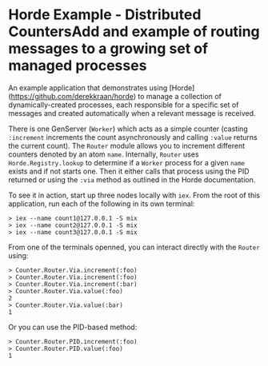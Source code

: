 # Horde Example - Distributed CountersAdd and example of routing messages to a growing set of managed processes

An example application that demonstrates using [Horde] (https://github.com/derekkraan/horde) to manage a collection of dynamically-created processes, each responsible for a specific set of messages and created automatically when a relevant message is received.

There is one GenServer (`Worker`) which acts as a simple counter (casting `:increment` increments the count asynchronously and calling `:value` returns the current count).  The `Router` module allows you to increment different counters denoted by an atom `name`.  Internally, `Router` uses `Horde.Registry.lookup` to determine if a `Worker` process for a given `name` exists and if not starts one.  Then it either calls that process using the PID returned or using the `:via` method as outlined in the Horde documentation.


To see it in action, start up three nodes locally with `iex`. From the root of this application, run each of the following in its own terminal:

```
> iex --name count1@127.0.0.1 -S mix
> iex --name count2@127.0.0.1 -S mix
> iex --name count3@127.0.0.1 -S mix
```

From one of the terminals openned, you can interact directly with the `Router` using:

```
> Counter.Router.Via.increment(:foo)
> Counter.Router.Via.increment(:foo)
> Counter.Router.Via.increment(:bar)
> Counter.Router.Via.value(:foo)
2
> Counter.Router.Via.value(:bar)
1
```

Or you can use the PID-based method:

```
> Counter.Router.PID.increment(:foo)
> Counter.Router.PID.value(:foo)
1
```

